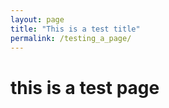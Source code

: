 ```yaml
---
layout: page
title: "This is a test title"
permalink: /testing_a_page/
---
```

<h1> this is a test page </h1>